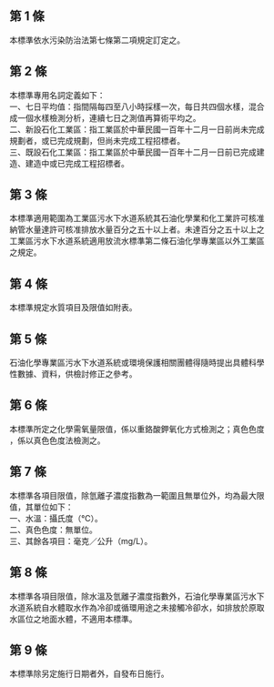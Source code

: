第 1 條
-------
本標準依水污染防治法第七條第二項規定訂定之。

第 2 條
-------
本標準專用名詞定義如下：  
一、七日平均值：指間隔每四至八小時採樣一次，每日共四個水樣，混合  
    成一個水樣檢測分析，連續七日之測值再算術平均之。  
二、新設石化工業區：指工業區於中華民國一百年十二月一日前尚未完成  
    規劃者，或已完成規劃，但尚未完成工程招標者。  
三、既設石化工業區：指工業區於中華民國一百年十二月一日前已完成建  
    造、建造中或已完成工程招標者。

第 3 條
-------
本標準適用範圍為工業區污水下水道系統其石油化學業和化工業許可核准  
納管水量達許可核准排放水量百分之五十以上者。未達百分之五十以上之  
工業區污水下水道系統適用放流水標準第二條石油化學專業區以外工業區  
之規定。

第 4 條
-------
本標準規定水質項目及限值如附表。

第 5 條
-------
石油化學專業區污水下水道系統或環境保護相關團體得隨時提出具體科學  
性數據、資料，供檢討修正之參考。

第 6 條
-------
本標準所定之化學需氧量限值，係以重鉻酸鉀氧化方式檢測之；真色色度  
，係以真色色度法檢測之。

第 7 條
-------
本標準各項目限值，除氫離子濃度指數為一範圍且無單位外，均為最大限  
值，其單位如下：  
一、水溫：攝氏度（℃）。  
二、真色色度：無單位。  
三、其餘各項目：毫克／公升（mg/L）。

第 8 條
-------
本標準各項目限值，除水溫及氫離子濃度指數外，石油化學專業區污水下  
水道系統自水體取水作為冷卻或循環用途之未接觸冷卻水，如排放於原取  
水區位之地面水體，不適用本標準。

第 9 條
-------
本標準除另定施行日期者外，自發布日施行。

